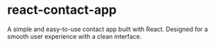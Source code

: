 # react-contact-app
 A simple and easy-to-use contact app built with React. Designed for a smooth user experience with a clean  interface.
